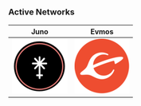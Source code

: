 ### Active Networks

|Juno | Evmos |
|-|-|
|[![Juno](./assets/juno.png)](https://juno.disperze.network/)| [![Evmos](./assets/evmos.png)](https://evmos.disperze.network/) |
